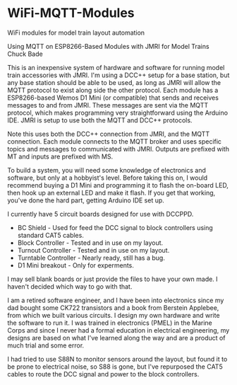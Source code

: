 # WiFi-MQTT-Modules
WiFi modules for model train layout automation

Using MQTT on ESP8266-Based Modules with JMRI for Model Trains
Chuck Bade

This is an inexpensive system of hardware and software for running model train accessories with JMRI.  I'm using a DCC++ setup for a base station, but any base station should be able to be used, as long as JMRI will allow the MQTT protocol to exist along side the other protocol.  Each module has a ESP8266-based Wemos D1 Mini (or compatible) that sends and receives messages to and from JMRI.  These messages are sent via the MQTT protocol, which makes programming very straightforward using the Arduino IDE.  JMRI is setup to use both the MQTT and DCC++ protocols.

Note this uses both the DCC++ connection from JMRI, and the MQTT connection.  Each module connects to the MQTT broker and uses specific topics and messages to communicated with JMRI.  Outputs are prefixed with MT and inputs are prefixed with MS.

To build a system, you will need some knowledge of electronics and software, but only at a hobbyist's level.  Before taking this on, I would recommend buying a D1 Mini and programming it to flash the on-board LED, then hook up an external LED and make it flash.  If you get that working, you've done the hard part, getting Arduino IDE set up.

I currently have 5 circuit boards designed for use with DCCPPD.  
- BC Shield - Used for feed the DCC signal to block controllers using standard CAT5 cables.
- Block Controller - Tested and in use on my layout.
- Turnout Controller - Tested and in use on my layout.
- Turntable Controller - Nearly ready, still has a bug.
- D1 Mini breakout - Only for experments.

I may sell blank boards or just provide the files to have your own made.  I haven't decided which way to go with that.

I am a retired software engineer, and I have been into electronics since my dad bought some CK722 transistors and a book from Berstein Applebee, from which we built various circuits. I design my own hardware and write the software to run it.  I was trained in electronics (PMEL) in the Marine Corps and since I never had a formal education in electrical engineering, my designs are based on what I've learned along the way and are a product of much trial and some error. 

I had tried to use S88N to monitor sensors around the layout, but found it to be prone to electrical noise, so S88 is gone, but I've repurposed the CAT5 cables to route the DCC signal and power to the block controllers.  
